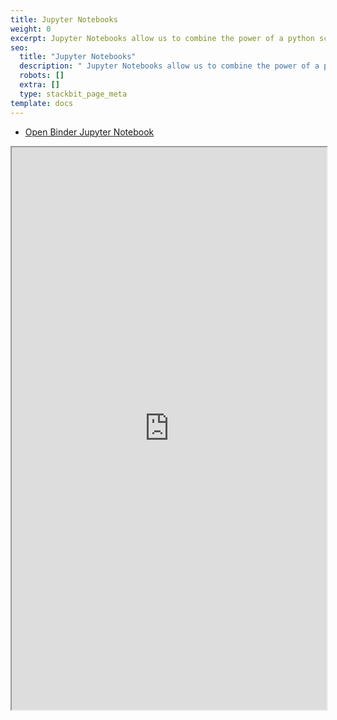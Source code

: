 ```yaml
---
title: Jupyter Notebooks
weight: 0
excerpt: Jupyter Notebooks allow us to combine the power of a python script with the simplicity of a markdown file.
seo:
  title: "Jupyter Notebooks"
  description: " Jupyter Notebooks allow us to combine the power of a python script with the simplicity of a markdown file"
  robots: []
  extra: []
  type: stackbit_page_meta
template: docs
---
```


- [Open Binder Jupyter Notebook](https://mybinder.org/v2/gh/bgoonz/Jupyter-Notebooks/439b0b3a1cae4bf7181996f1057221942c0c449f?filepath=00-Guide-to-Web-Scraping.ipynb)

<iframe src="https://mybinder.org/v2/gh/bgoonz/Jupyter-Notebooks/439b0b3a1cae4bf7181996f1057221942c0c449f" height="900px" width="100%">
</iframe>
